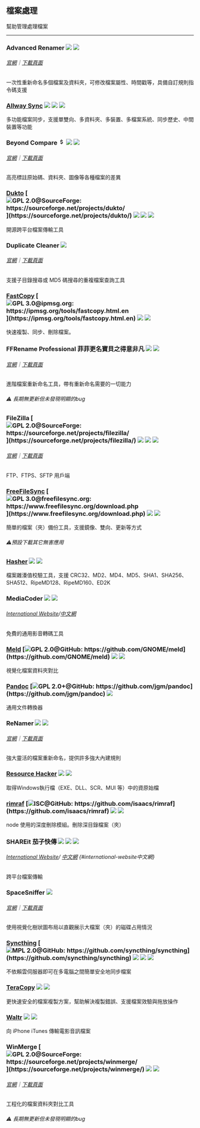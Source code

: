 ## 檔案處理

幫助管理處理檔案

---

### Advanced Renamer ![](../assets/earth-globe.png) ![](../assets/usb.png)

###### [官網](https://www.advancedrenamer.com/)｜[下載頁面](https://www.advancedrenamer.com/download)

一次性重新命名多個檔案及資料夾，可修改檔案屬性、時間戳等，具備自訂規則指令碼支援

### [Allway Sync](https://allwaysync.com/)  ![](../assets/earth-globe.png) ![](../assets/usb.png) ![](../assets/multi_platform.png)

多功能檔案同步，支援單雙向、多資料夾、多裝置、多檔案系統、同步歷史、中間裝置等功能

### Beyond Compare ![](../assets/money.png) ![](../assets/earth-globe.png) ![](../assets/multi_platform.png)

###### [官網](http://www.scootersoftware.com/)｜[下載頁面](http://www.scootersoftware.com/download.php)

高亮標註原始碼、資料夾、圖像等各種檔案的差異

### [Dukto](http://www.msec.it/blog/?page_id=11) [![](../assets/open-source-icon.png "GPL 2.0@SourceForge: https://sourceforge.net/projects/dukto/")](https://sourceforge.net/projects/dukto/) ![](../assets/united-states.png) ![](../assets/usb.png) ![](../assets/multi_platform.png)

開源跨平台檔案傳輸工具

### **Duplicate Cleaner** ![](../assets/earth-globe.png)

###### [官網](https://www.digitalvolcano.co.uk/duplicatecleaner.html)｜[下載頁面](https://www.digitalvolcano.co.uk/dcdownloads.html)

支援子目錄搜尋或 MD5 碼搜尋的重複檔案查詢工具

### [FastCopy](https://ipmsg.org/tools/fastcopy.html.en) [![](../assets/open-source-icon.png "GPL 3.0@ipmsg.org: https://ipmsg.org/tools/fastcopy.html.en")](https://ipmsg.org/tools/fastcopy.html.en) ![](../assets/united-states.png) ![](../assets/usb.png)

快速複製、同步、刪除檔案。

### FFRename Professional 菲菲更名寶貝之得意非凡 ![](../assets/china.png) ![](../assets/usb.png)

###### [官網](http://www.ffhome.com/category/works/ffrenamepro)｜[下載頁面](http://www.ffhome.com/works/1406.html)

進階檔案重新命名工具，帶有重新命名需要的一切能力

###### ⚠ 長期無更新但未發現明顯的bug

### FileZilla [![](../assets/open-source-icon.png "GPL 2.0@SourceForge: https://sourceforge.net/projects/filezilla/")](https://sourceforge.net/projects/filezilla/) ![](../assets/earth-globe.png) ![](../assets/usb.png) ![](../assets/multi_platform.png)

###### [官網](https://filezilla-project.org/)｜[下載頁面](https://filezilla-project.org/download.php?show_all=1)

FTP、FTPS、SFTP 用戶端

### [FreeFileSync](http://www.freefilesync.org/) [![](../assets/open-source-icon.png "GPL 3.0@freefilesync.org: https://www.freefilesync.org/download.php")](https://www.freefilesync.org/download.php) ![](../assets/earth-globe.png) ![](../assets/multi_platform.png)

簡單的檔案（夾）備份工具，支援鏡像、雙向、更新等方式

###### ⚠️預設下載其它無害應用

### [Hasher](http://www.den4b.com/products/hasher) ![](../assets/earth-globe.png) ![](../assets/usb.png)

檔案雜湊值校驗工具，支援 CRC32、MD2、MD4、MD5、SHA1、SHA256、SHA512、RipeMD128、RipeMD160、ED2K

### MediaCoder ![](../assets/china.png) ![](../assets/united-states.png)

###### [International Website](http://mediacoderhq.com/)/[中文網](http://mediacoder.com.cn/)

免費的通用影音轉碼工具

### [Meld](http://meldmerge.org/) [![](../assets/open-source-icon.png "GPL 2.0@GitHub: https://github.com/GNOME/meld")](https://github.com/GNOME/meld) ![](../assets/united-states.png) ![](../assets/multi_platform.png)

視覺化檔案資料夾對比

### [Pandoc](http://pandoc.org/) [![](../assets/open-source-icon.png "GPL 2.0+@GitHub: https://github.com/jgm/pandoc")](https://github.com/jgm/pandoc) ![](../assets/united-states.png)

通用文件轉換器

### ReNamer ![](../assets/earth-globe.png) ![](../assets/usb.png)

###### [官網](http://www.den4b.com/)｜[下載頁面](http://www.den4b.com/products/renamer)

強大靈活的檔案重新命名，提供許多強大內建規則

### [Resource Hacker](http://www.angusj.com/resourcehacker/) ![](../assets/united-states.png) ![](../assets/usb.png)

取得Windows執行檔（EXE、DLL、SCR、MUI 等）中的資原始檔

### [rimraf](https://www.npmjs.com/package/rimraf) [![](../assets/open-source-icon.png "ISC@GitHub: https://github.com/isaacs/rimraf")](https://github.com/isaacs/rimraf) ![](../assets/united-states.png) ![](../assets/command-line.png)

node 使用的深度刪除模組。刪除深目錄檔案（夾）

### SHAREit 茄子快傳 ![](../assets/earth-globe.png) ![](../assets/multi_platform.png) ![](../assets/windows-store.png)

###### [International Website](http://www.ushareit.com/)/ [中文網](http://www.ushareit.com/zh/index.html) {#international-website中文網}

跨平台檔案傳輸

### SpaceSniffer ![](../assets/united-states.png)

###### [官網](http://www.uderzo.it/main_products/space_sniffer/index.html)｜[下載頁面](http://www.uderzo.it/main_products/space_sniffer/download.html)

使用視覺化樹狀圖布局以直觀展示大檔案（夾）的磁碟占用情況

### [Syncthing](https://syncthing.net/) [![](../assets/open-source-icon.png "MPL 2.0@GitHub: https://github.com/syncthing/syncthing")](https://github.com/syncthing/syncthing) ![](../assets/earth-globe.png) ![](../assets/usb.png) ![](../assets/multi_platform.png)

不依賴雲伺服器即可在多電腦之間簡單安全地同步檔案

### [TeraCopy](http://www.codesector.com/teracopy) ![](../assets/earth-globe.png) ![](../assets/usb.png)

更快速安全的檔案複製方案，幫助解決複製錯誤、支援檔案效驗與拖放操作

### [Waltr](http://softorino.com/waltr/) ![](../assets/earth-globe.png) ![](../assets/multi_platform.png)

向 iPhone iTunes 傳輸電影音訊檔案

### WinMerge [![](../assets/open-source-icon.png "GPL 2.0@SourceForge: https://sourceforge.net/projects/winmerge/")](https://sourceforge.net/projects/winmerge/) ![](../assets/earth-globe.png) ![](../assets/usb.png)

###### [官網](http://winmerge.org/)｜[下載頁面](http://winmerge.org/downloads/)

工程化的檔案資料夾對比工具

###### ⚠ 長期無更新但未發現明顯的bug
